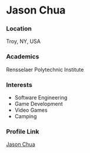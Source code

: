# Jason Chua

### Location

Troy, NY, USA

### Academics

Rensselaer Polytechnic Institute

### Interests

- Software Engineering
- Game Development
- Video Games
- Camping

### Profile Link

[Jason Chua](https://github.com/jchua1)
